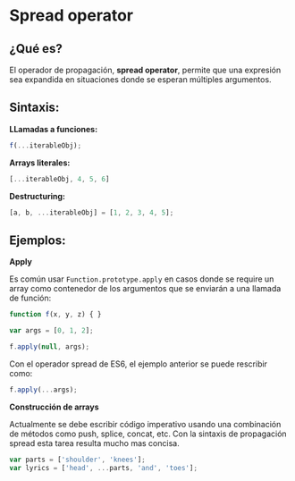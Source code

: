 # Spread operator

## ¿Qué es?

El operador de propagación, **spread operator**, permite que una expresión sea expandida en situaciones donde se esperan múltiples argumentos.

## Sintaxis:

**LLamadas a funciones:**

```javascript
f(...iterableObj);
```

**Arrays literales:**

```javascript
[...iterableObj, 4, 5, 6]
```

**Destructuring:**

```javascript
[a, b, ...iterableObj] = [1, 2, 3, 4, 5];
```

## Ejemplos:

**Apply**

Es común usar `Function.prototype.apply` en casos donde se require un array como contenedor de los argumentos que se enviarán a una llamada de función:

```javascript
function f(x, y, z) { }

var args = [0, 1, 2];

f.apply(null, args);
```

Con el operador spread de ES6, el ejemplo anterior se puede rescribir como:

```javascript
f.apply(...args);
```

**Construcción de arrays**

Actualmente se debe escribir código imperativo usando una combinación de métodos como push, splice, concat, etc. Con la sintaxis de propagación spread esta tarea resulta mucho mas concisa.

```javascript
var parts = ['shoulder', 'knees'];
var lyrics = ['head', ...parts, 'and', 'toes'];
```
